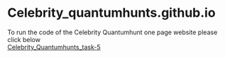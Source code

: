 # Celebrity_quantumhunts.github.io
To run the code of the Celebrity Quantumhunt one page website please click below<br>
[Celebrity_Quantumhunts_task-5](https://prince7399.github.io/Celebrity_quantumhunts.github.io/)
